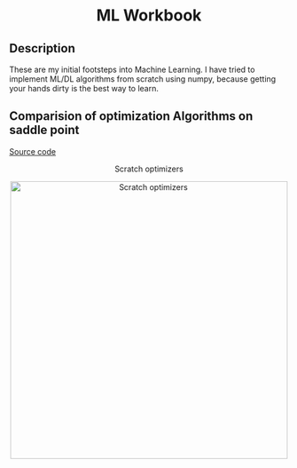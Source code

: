 <h1 align="center">ML Workbook</h1>

## Description
These are my initial footsteps into Machine Learning.
I have tried to implement ML/DL algorithms from scratch using numpy, because getting your hands dirty is the best way to learn.


## Comparision of optimization Algorithms on saddle point
[Source code](./src/misc/optimizer_comparision.py)

<p align="center">Scratch optimizers</p>

<p align="center">
        <img width="500" src="./temp/plot/nn/optimizers/optimizers_comparision_scratch.gif" alt="Scratch optimizers">
</p>

      